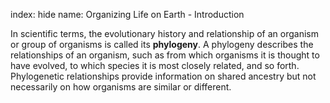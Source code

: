 index: hide
name: Organizing Life on Earth - Introduction

In scientific terms, the evolutionary history and relationship of an organism or group of organisms is called its  **phylogeny**. A phylogeny describes the relationships of an organism, such as from which organisms it is thought to have evolved, to which species it is most closely related, and so forth. Phylogenetic relationships provide information on shared ancestry but not necessarily on how organisms are similar or different.
